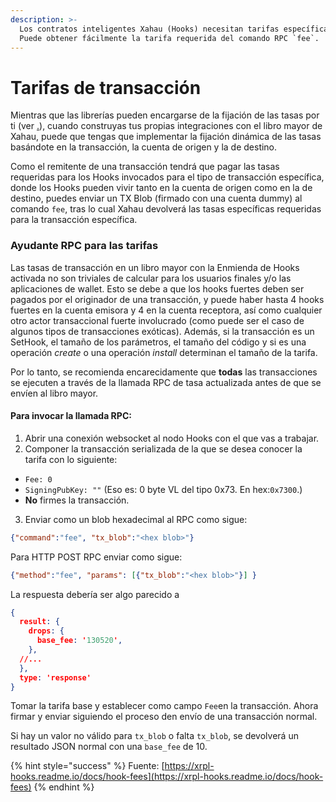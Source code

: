 ```yaml
---
description: >-
  Los contratos inteligentes Xahau (Hooks) necesitan tarifas específicas de transacción y destino.
  Puede obtener fácilmente la tarifa requerida del comando RPC `fee`.
---
```


# Tarifas de transacción

Mientras que las librerías pueden encargarse de la fijación de las tasas por ti (ver [.](./ "mention")), cuando construyas tus propias integraciones con el libro mayor de Xahau, puede que tengas que implementar la fijación dinámica de las tasas basándote en la transacción, la cuenta de origen y la de destino.

Como el remitente de una transacción tendrá que pagar las tasas requeridas para los Hooks invocados para el tipo de transacción específica, donde los Hooks pueden vivir tanto en la cuenta de origen como en la de destino, puedes enviar un TX Blob (firmado con una cuenta dummy) al comando `fee`, tras lo cual Xahau devolverá las tasas específicas requeridas para la transacción específica.

### Ayudante RPC para las tarifas

Las tasas de transacción en un libro mayor con la Enmienda de Hooks activada no son triviales de calcular para los usuarios finales y/o las aplicaciones de wallet. Esto se debe a que los hooks fuertes deben ser pagados por el originador de una transacción, y puede haber hasta 4 hooks fuertes en la cuenta emisora y 4 en la cuenta receptora, así como cualquier otro actor transaccional fuerte involucrado (como puede ser el caso de algunos tipos de transacciones exóticas). Además, si la transacción es un SetHook, el tamaño de los parámetros, el tamaño del código y si es una operación _create_ o una operación _install_ determinan el tamaño de la tarifa.

Por lo tanto, se recomienda encarecidamente que **todas** las transacciones se ejecuten a través de la llamada RPC de tasa actualizada antes de que se envíen al libro mayor.

#### Para invocar la llamada RPC:

1. Abrir una conexión websocket al nodo Hooks con el que vas a trabajar.
2. Componer la transacción serializada de la que se desea conocer la tarifa con lo siguiente:

* `Fee: 0`
* `SigningPubKey: ""` (Eso es: 0 byte VL del tipo 0x73. En hex:`0x7300`.)
* **No** firmes la transacción.

3. Enviar como un blob hexadecimal al RPC como sigue:

```json
{"command":"fee", "tx_blob":"<hex blob>"}
```

Para HTTP POST RPC enviar como sigue:

```json
{"method":"fee", "params": [{"tx_blob":"<hex blob>"}] }
```

La respuesta debería ser algo parecido a

```json
{
  result: {
    drops: {
      base_fee: '130520',
    },
  //...
  },
  type: 'response'
}
```

Tomar la tarifa base y establecer como campo `Fee`en la transacción. Ahora firmar y enviar siguiendo el proceso den envío de una transacción normal.

Si hay un valor no válido para `tx_blob` o falta `tx_blob`, se devolverá un resultado JSON normal con una `base_fee` de 10.

{% hint style="success" %}
Fuente: [https://xrpl-hooks.readme.io/docs/hook-fees](https://xrpl-hooks.readme.io/docs/hook-fees)
{% endhint %}
